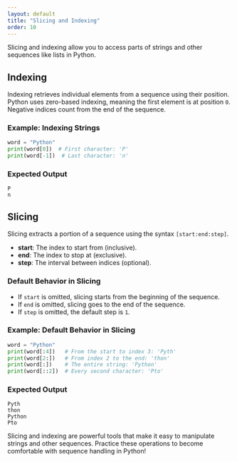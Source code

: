 ```yaml
---
layout: default
title: "Slicing and Indexing"
order: 10
---
```


Slicing and indexing allow you to access parts of strings and other sequences like lists in Python.

## Indexing

Indexing retrieves individual elements from a sequence using their position. Python uses zero-based indexing, meaning the first element is at position `0`. Negative indices count from the end of the sequence.

### Example: Indexing Strings

```python
word = "Python"
print(word[0])  # First character: 'P'
print(word[-1])  # Last character: 'n'
```

### Expected Output

```plaintext
P
n
```

## Slicing

Slicing extracts a portion of a sequence using the syntax `[start:end:step]`. 
- **start**: The index to start from (inclusive).
- **end**: The index to stop at (exclusive).
- **step**: The interval between indices (optional).

### Default Behavior in Slicing

- If `start` is omitted, slicing starts from the beginning of the sequence.
- If `end` is omitted, slicing goes to the end of the sequence.
- If `step` is omitted, the default step is `1`.

### Example: Default Behavior in Slicing

```python
word = "Python"
print(word[:4])   # From the start to index 3: 'Pyth'
print(word[2:])   # From index 2 to the end: 'thon'
print(word[:])    # The entire string: 'Python'
print(word[::2])  # Every second character: 'Pto'
```

### Expected Output

```plaintext
Pyth
thon
Python
Pto
```

Slicing and indexing are powerful tools that make it easy to manipulate strings and other sequences. Practice these operations to become comfortable with sequence handling in Python!
